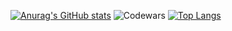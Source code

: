 [![Anurag's GitHub stats](https://github-readme-stats.vercel.app/api?username=Dacops&theme=onedark)](https://github.com/anuraghazra/github-readme-stats)
![Codewars](https://github.r2v.ch/codewars?user=Dacops)
[![Top Langs](https://github-readme-stats.vercel.app/api/top-langs/?username=Dacops&layout=compact)](https://github.com/anuraghazra/github-readme-stats)


